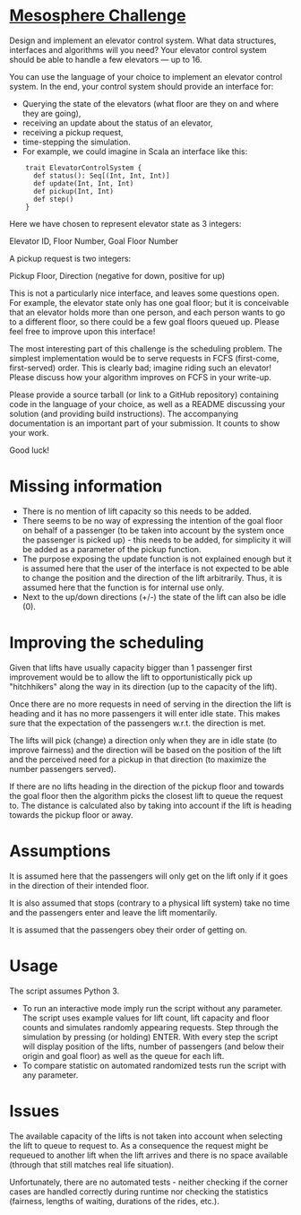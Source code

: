 # [Mesosphere Challenge](https://mesosphere.com/jobs/challenges/distributed-applications)

Design and implement an elevator control system. What data structures, interfaces and algorithms will you need? Your elevator control system should be able to handle a few elevators — up to 16.

You can use the language of your choice to implement an elevator control system. In the end, your control system should provide an interface for:

* Querying the state of the elevators (what floor are they on and where they are going),
* receiving an update about the status of an elevator,
* receiving a pickup request,
* time-stepping the simulation.
* For example, we could imagine in Scala an interface like this:

```
    trait ElevatorControlSystem {
      def status(): Seq[(Int, Int, Int)]
      def update(Int, Int, Int)
      def pickup(Int, Int)
      def step()
    }
```

Here we have chosen to represent elevator state as 3 integers:

Elevator ID, Floor Number, Goal Floor Number

A pickup request is two integers:

Pickup Floor, Direction (negative for down, positive for up)

This is not a particularly nice interface, and leaves some questions open.
For example, the elevator state only has one goal floor; but it is conceivable
that an elevator holds more than one person, and each person wants to go
to a different floor, so there could be a few goal floors queued up.
Please feel free to improve upon this interface!

The most interesting part of this challenge is the scheduling problem.
The simplest implementation would be to serve requests in FCFS
(first-come, first-served) order. This is clearly bad; imagine riding
such an elevator! Please discuss how your algorithm improves on FCFS
in your write-up.

Please provide a source tarball (or link to a GitHub repository) containing
code in the language of your choice, as well as a README discussing
your solution (and providing build instructions). The accompanying documentation
is an important part of your submission. It counts to show your work.

Good luck!

# Missing information

* There is no mention of lift capacity so this needs to be added.
* There seems to be no way of expressing the intention of the goal floor
  on behalf of a passenger (to be taken into account by the system once
  the passenger is picked up) - this needs to be added, for simplicity
  it will be added as a parameter of the pickup function.
* The purpose exposing the update function is not explained enough
  but it is assumed here that the user of the interface is not expected
  to be able to change the position and the direction of the lift arbitrarily.
  Thus, it is assumed here that the function is for internal use only.
* Next to the up/down directions (+/-) the state of the lift can also be idle
  (0).

# Improving the scheduling

Given that lifts have usually capacity bigger than 1 passenger first improvement
would be to allow the lift to opportunistically pick up "hitchhikers" along
the way in its direction (up to the capacity of the lift).

Once there are no more requests in need of serving in the direction the lift
is heading and it has no more passengers it will enter idle state. This
makes sure that the expectation of the passengers w.r.t. the direction is met.

The lifts will pick (change) a direction only when they are in idle state (to improve fairness)
and the direction will be based on the position of the lift and the perceived
need for a pickup in that direction (to maximize the number passengers served).

If there are no lifts heading in the direction of the pickup floor and towards
the goal floor then the algorithm picks the closest lift to queue
the request to. The distance is calculated also by taking into account
if the lift is heading towards the pickup floor or away.

# Assumptions

It is assumed here that the passengers will only get on the lift only
if it goes in the direction of their intended floor.

It is also assumed that stops (contrary to a physical lift system) take no time
and the passengers enter and leave the lift momentarily.

It is assumed that the passengers obey their order of getting on.

# Usage

The script assumes Python 3.
* To run an interactive mode imply run the script without any parameter.
  The script uses example values for lift count, lift capacity and floor counts
  and simulates randomly appearing requests. Step through the simulation
  by pressing (or holding) ENTER. With every step the script will display
  position of the lifts, number of passengers (and below their origin and goal
  floor) as well as the queue for each lift.
* To compare statistic on automated randomized tests run the script with
  any parameter.

# Issues

The available capacity of the lifts is not taken into account when selecting
the lift to queue to request to. As a consequence the request might be requeued
to another lift when the lift arrives and there is no space available (through
that still matches real life situation).

Unfortunately, there are no automated tests - neither checking if the corner
cases are handled correctly during runtime nor checking the statistics
(fairness, lengths of waiting, durations of the rides, etc.).
